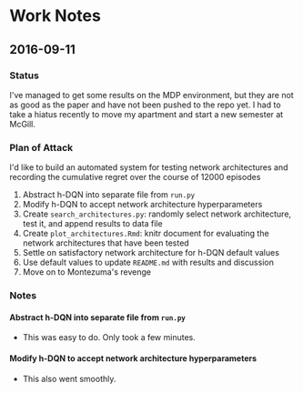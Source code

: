 # Work Notes

## 2016-09-11

### Status
I've managed to get some results on the MDP environment, but they are not as good as the paper and have not been pushed to the repo yet. I had to take a hiatus recently to move my apartment and start a new semester at McGill.

### Plan of Attack
I'd like to build an automated system for testing network architectures and recording the cumulative regret over the course of 12000 episodes

1. Abstract h-DQN into separate file from `run.py`
2. Modify h-DQN to accept network architecture hyperparameters
3. Create `search_architectures.py`: randomly select network architecture, test it, and append results to data file
4. Create `plot_architectures.Rmd`: knitr document for evaluating the network architectures that have been tested
5. Settle on satisfactory network architecture for h-DQN default values
6. Use default values to update `README.md` with results and discussion
7. Move on to Montezuma's revenge

### Notes

#### Abstract h-DQN into separate file from `run.py`

- This was easy to do. Only took a few minutes.

#### Modify h-DQN to accept network architecture hyperparameters

- This also went smoothly.
